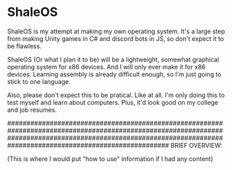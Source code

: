 # ShaleOS
ShaleOS is my attempt at making my own operating system. It's a large step from making Unity games in C# and discord bots in JS, so don't expect it to be flawless.

ShaleOS (Or what I plan it to be) will be a lightweight, somewhat graphical operating system for x86 devices. And I will only ever make it for x86 devices. Learning assembly is already difficult enough, so I'm
just going to stick to one language.

Also, please don't expect this to be pratical. Like at all. I'm only doing this to test myself and learn about computers. Plus, it'd look good on my college and job resumes.

##################################################################################################################################################################################################################
BRIEF OVERVIEW:

(This is where I would put "how to use" information if I had any content)
